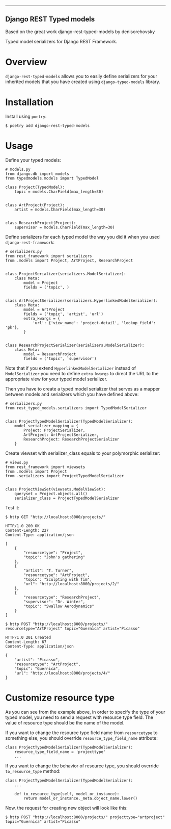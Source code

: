 
  --------------------------
  Django REST Typed models
  --------------------------

Based on the great work django-rest-typed-models by denisorehovsky

Typed model serializers for Django REST Framework.

Overview
========

`django-rest-typed-models` allows you to easily define serializers for
your inherited models that you have created using `django-typed-models`
library.

Installation
============

Install using `poetry`:

``` {.bash}
$ poetry add django-rest-typed-models
```

Usage
=====

Define your typed models:

``` {.python}
# models.py
from django.db import models
from typedmodels.models import TypedModel

class Project(TypedModel):
    topic = models.CharField(max_length=30)


class ArtProject(Project):
    artist = models.CharField(max_length=30)


class ResearchProject(Project):
    supervisor = models.CharField(max_length=30)
```

Define serializers for each typed model the way you did it when you used
`django-rest-framework`:

``` {.python}
# serializers.py
from rest_framework import serializers
from .models import Project, ArtProject, ResearchProject


class ProjectSerializer(serializers.ModelSerializer):
    class Meta:
        model = Project
        fields = ('topic', )


class ArtProjectSerializer(serializers.HyperlinkedModelSerializer):
    class Meta:
        model = ArtProject
        fields = ('topic', 'artist', 'url')
        extra_kwargs = {
            'url': {'view_name': 'project-detail', 'lookup_field': 'pk'},
        }


class ResearchProjectSerializer(serializers.ModelSerializer):
    class Meta:
        model = ResearchProject
        fields = ('topic', 'supervisor')
```

Note that if you extend `HyperlinkedModelSerializer` instead of
`ModelSerializer` you need to define `extra_kwargs` to direct the URL to
the appropriate view for your typed model serializer.

Then you have to create a typed model serializer that serves as a mapper
between models and serializers which you have defined above:

``` {.python}
# serializers.py
from rest_typed_models.serializers import TypedModelSerializer


class ProjectTypedModelSerializer(TypedModelSerializer):
    model_serializer_mapping = {
        Project: ProjectSerializer,
        ArtProject: ArtProjectSerializer,
        ResearchProject: ResearchProjectSerializer
    }
```

Create viewset with serializer\_class equals to your polymorphic
serializer:

``` {.python}
# views.py
from rest_framework import viewsets
from .models import Project
from .serializers import ProjectTypedModelSerializer


class ProjectViewSet(viewsets.ModelViewSet):
    queryset = Project.objects.all()
    serializer_class = ProjectTypedModelSerializer
```

Test it:

``` {.bash}
$ http GET "http://localhost:8000/projects/"
```

``` {.http}
HTTP/1.0 200 OK
Content-Length: 227
Content-Type: application/json

[
    {
        "resourcetype": "Project",
        "topic": "John's gathering"
    },
    {
        "artist": "T. Turner",
        "resourcetype": "ArtProject",
        "topic": "Sculpting with Tim",
        "url": "http://localhost:8000/projects/2/"
    },
    {
        "resourcetype": "ResearchProject",
        "supervisor": "Dr. Winter",
        "topic": "Swallow Aerodynamics"
    }
]
```

``` {.bash}
$ http POST "http://localhost:8000/projects/" resourcetype="ArtProject" topic="Guernica" artist="Picasso"
```

``` {.http}
HTTP/1.0 201 Created
Content-Length: 67
Content-Type: application/json

{
    "artist": "Picasso",
    "resourcetype": "ArtProject",
    "topic": "Guernica",
    "url": "http://localhost:8000/projects/4/"
}
```

Customize resource type
=======================

As you can see from the example above, in order to specify the type of
your typed model, you need to send a request with resource type
field. The value of resource type should be the name of the model.

If you want to change the resource type field name from `resourcetype`
to something else, you should override `resource_type_field_name`
attribute:

``` {.python}
class ProjectTypedModelSerializer(TypedModelSerializer):
    resource_type_field_name = 'projecttype'
    ...
```

If you want to change the behavior of resource type, you should override
`to_resource_type` method:

``` {.python}
class ProjectTypedModelSerializer(TypedModelSerializer):
    ...

    def to_resource_type(self, model_or_instance):
        return model_or_instance._meta.object_name.lower()
```

Now, the request for creating new object will look like this:

``` {.bash}
$ http POST "http://localhost:8000/projects/" projecttype="artproject" topic="Guernica" artist="Picasso"
```
